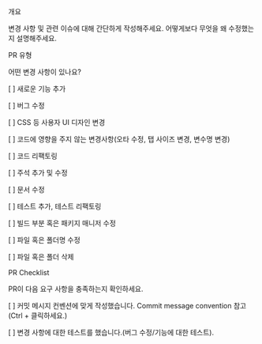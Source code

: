 개요

변경 사항 및 관련 이슈에 대해 간단하게 작성해주세요. 어떻게보다 무엇을 왜 수정했는지 설명해주세요.

PR 유형

어떤 변경 사항이 있나요?

[ ] 새로운 기능 추가

[ ] 버그 수정

[ ] CSS 등 사용자 UI 디자인 변경

[ ] 코드에 영향을 주지 않는 변경사항(오타 수정, 탭 사이즈 변경, 변수명 변경)

[ ] 코드 리팩토링

[ ] 주석 추가 및 수정

[ ] 문서 수정

[ ] 테스트 추가, 테스트 리팩토링

[ ] 빌드 부분 혹은 패키지 매니저 수정

[ ] 파일 혹은 폴더명 수정

[ ] 파일 혹은 폴더 삭제

PR Checklist

PR이 다음 요구 사항을 충족하는지 확인하세요.

[ ] 커밋 메시지 컨벤션에 맞게 작성했습니다. Commit message convention 참고 (Ctrl + 클릭하세요.)

[ ] 변경 사항에 대한 테스트를 했습니다.(버그 수정/기능에 대한 테스트).

